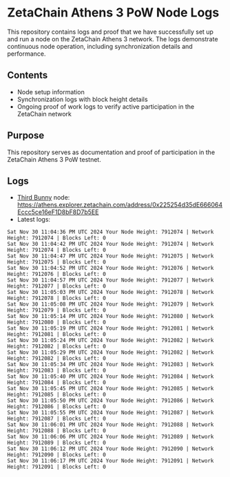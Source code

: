 # ZetaChain Athens 3 PoW Node Logs
This repository contains logs and proof that we have successfully set up and run a node on the ZetaChain Athens 3 network. The logs demonstrate continuous node operation, including synchronization details and performance.

## Contents
- Node setup information
- Synchronization logs with block height details
- Ongoing proof of work logs to verify active participation in the ZetaChain network

## Purpose
This repository serves as documentation and proof of participation in the ZetaChain Athens 3 PoW testnet.

## Logs

- [Third Bunny](https://thirdbunny.xyz/) node: https://athens.explorer.zetachain.com/address/0x225254d35dE666064Eccc5ce16eF1D8bF8D7b5EE
- Latest logs:
```
Sat Nov 30 11:04:36 PM UTC 2024 Your Node Height: 7912074 | Network Height: 7912074 | Blocks Left: 0
Sat Nov 30 11:04:42 PM UTC 2024 Your Node Height: 7912074 | Network Height: 7912074 | Blocks Left: 0
Sat Nov 30 11:04:47 PM UTC 2024 Your Node Height: 7912075 | Network Height: 7912075 | Blocks Left: 0
Sat Nov 30 11:04:52 PM UTC 2024 Your Node Height: 7912076 | Network Height: 7912076 | Blocks Left: 0
Sat Nov 30 11:04:57 PM UTC 2024 Your Node Height: 7912077 | Network Height: 7912077 | Blocks Left: 0
Sat Nov 30 11:05:03 PM UTC 2024 Your Node Height: 7912078 | Network Height: 7912078 | Blocks Left: 0
Sat Nov 30 11:05:08 PM UTC 2024 Your Node Height: 7912079 | Network Height: 7912079 | Blocks Left: 0
Sat Nov 30 11:05:14 PM UTC 2024 Your Node Height: 7912080 | Network Height: 7912080 | Blocks Left: 0
Sat Nov 30 11:05:19 PM UTC 2024 Your Node Height: 7912081 | Network Height: 7912081 | Blocks Left: 0
Sat Nov 30 11:05:24 PM UTC 2024 Your Node Height: 7912082 | Network Height: 7912082 | Blocks Left: 0
Sat Nov 30 11:05:29 PM UTC 2024 Your Node Height: 7912082 | Network Height: 7912082 | Blocks Left: 0
Sat Nov 30 11:05:34 PM UTC 2024 Your Node Height: 7912083 | Network Height: 7912083 | Blocks Left: 0
Sat Nov 30 11:05:40 PM UTC 2024 Your Node Height: 7912084 | Network Height: 7912084 | Blocks Left: 0
Sat Nov 30 11:05:45 PM UTC 2024 Your Node Height: 7912085 | Network Height: 7912085 | Blocks Left: 0
Sat Nov 30 11:05:50 PM UTC 2024 Your Node Height: 7912086 | Network Height: 7912086 | Blocks Left: 0
Sat Nov 30 11:05:55 PM UTC 2024 Your Node Height: 7912087 | Network Height: 7912087 | Blocks Left: 0
Sat Nov 30 11:06:01 PM UTC 2024 Your Node Height: 7912088 | Network Height: 7912088 | Blocks Left: 0
Sat Nov 30 11:06:06 PM UTC 2024 Your Node Height: 7912089 | Network Height: 7912089 | Blocks Left: 0
Sat Nov 30 11:06:12 PM UTC 2024 Your Node Height: 7912090 | Network Height: 7912090 | Blocks Left: 0
Sat Nov 30 11:06:17 PM UTC 2024 Your Node Height: 7912091 | Network Height: 7912091 | Blocks Left: 0
```
